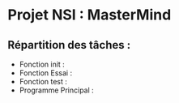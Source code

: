 
# Projet NSI : MasterMind

## Répartition des tâches :
* Fonction init :
* Fonction Essai :
* Fonction test :
* Programme Principal :
